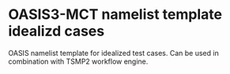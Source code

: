 # OASIS3-MCT namelist template idealizd cases

OASIS namelist template for idealized test cases. Can be used in combination with TSMP2 workflow engine.

